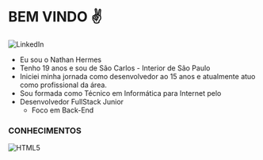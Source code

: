 # BEM VINDO :v:
![LinkedIn](https://img.shields.io/badge/linkedin-%230077B5.svg?style=for-the-badge&logo=linkedin&logoColor=white)

- Eu sou o Nathan Hermes
- Tenho 19 anos e sou de São Carlos - Interior de São Paulo
- Iniciei minha jornada como desenvolvedor ao 15 anos e atualmente atuo como profissional da área.
- Sou formada como Técnico em Informática para Internet pelo 
- Desenvolvedor FullStack Junior
  - Foco em Back-End
### CONHECIMENTOS
  ![HTML5](https://img.shields.io/badge/html5-%23E34F26.svg?style=for-the-badge&logo=html5&logoColor=white)

<!---
NathanHermes/NathanHermes is a ✨ special ✨ repository because its `README.md` (this file) appears on your GitHub profile.
You can click the Preview link to take a look at your changes.
--->
